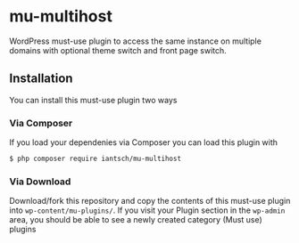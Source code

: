 # mu-multihost
WordPress must-use plugin to access the same instance on multiple domains with optional theme switch and front page switch.

## Installation

You can install this must-use plugin two ways

### Via Composer

If you load your dependenies via Composer you can load this plugin with

```sh
$ php composer require iantsch/mu-multihost
```

### Via Download

Download/fork this repository and copy the contents of this must-use plugin into `wp-content/mu-plugins/`.
If you visit your Plugin section in the `wp-admin` area, you should be able to see a newly created category (Must use) plugins


